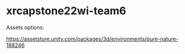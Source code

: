 # xrcapstone22wi-team6

Assets options:

https://assetstore.unity.com/packages/3d/environments/pure-nature-188246

